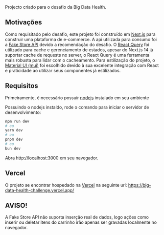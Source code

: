 Projecto criado para o desafio da Big Data Health.

## Motivações

Como requisitado pelo desafio, este projeto foi construído em [Next.js](https://nextjs.org/) para construir uma plataforma de e-commerce. A api utilizada para consumo foi a [Fake Store API](https://fakestoreapi.com/docs) devido a recomendação do desafio. O [React Query](https://tanstack.com/query/latest/docs/framework/react/overview) foi utilizado para cache e gerenciamento de estados, apesar do Next.js 14 já suportar cache de requests no server, o React Query é uma ferramenta mais robusta para lidar com o cacheamento. Para estilização do projeto, o [Material UI (mui)](https://mui.com/material-ui/) foi escolhido devido à sua excelente integração com React e praticidade ao utilizar seus componentes já estilizados.

## Requisitos

Primeiramente, é necessário possuir [nodejs](https://nodejs.org/en) instalado em seu ambiente

Possuindo o nodejs instaldo, rode o comando para iniciar o servidor de desenvolvimento:

```bash
npm run dev
# ou
yarn dev
# ou
pnpm dev
# ou
bun dev
```

Abra [http://localhost:3000](http://localhost:3000) em seu navegador.

## Vercel

O projeto se encontrar hospedado na [Vercel](https://vercel.com/) na seguinte url: https://big-data-health-challenge.vercel.app/

## AVISO!

A Fake Store API não suporta inserção real de dados, logo ações como inserir ou deletar itens do carrinho irão apenas ser gravadas localmente no navegador.
